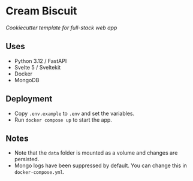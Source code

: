 # Cream Biscuit

_Cookiecutter template for full-stack web app_

## Uses

- Python 3.12 / FastAPI
- Svelte 5 / Sveltekit
- Docker
- MongoDB

## Deployment

- Copy `.env.example` to `.env` and set the variables.
- Run `docker compose up` to start the app.

## Notes

- Note that the `data` folder is mounted as a volume and changes are persisted.
- Mongo logs have been suppressed by default. You can change this in `docker-compose.yml`.
